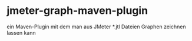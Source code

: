 jmeter-graph-maven-plugin
=========================

ein Maven-Plugin mit dem man aus JMeter *.jtl Dateien Graphen zeichnen lassen kann
